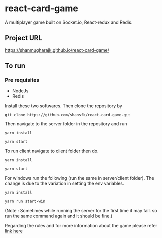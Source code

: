 # react-card-game
A multiplayer game built on Socket.io, React-redux and Redis.

## Project URL
https://shanmugharajk.github.io/react-card-game/

## To run

### Pre requisites
- NodeJs
- Redis

Install these two softwares. Then clone the repository by

```
git clone https://github.com/shansfk/react-card-game.git
```

Then navigate to the server folder in the repository and run

```
yarn install

yarn start
```

To run client navigate to client folder then do.

```
yarn install

yarn start
```

For windows run the following (run the same in server/client folder). The change is due to the variation in setting the env variables.

```
yarn install

yarn run start-win
```

(Note : Sometimes while running the server for the first time it may fail. so run the same command again and it should be fine.)

Regarding the rules and for more information about the game please refer [link here](https://shanmugharajk.github.io/react-card-game/)
